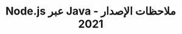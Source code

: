﻿---
title: Node.js عبر Java ملاحظات الإصدار - 2021
type: docs
weight: 9
url: /ar/java/node-js-via-java-release-notes-2021/
---
